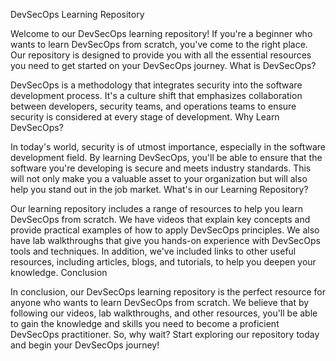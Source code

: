 DevSecOps Learning Repository

Welcome to our DevSecOps learning repository! If you're a beginner who wants to learn DevSecOps from scratch, you've come to the right place. Our repository is designed to provide you with all the essential resources you need to get started on your DevSecOps journey.
What is DevSecOps?

DevSecOps is a methodology that integrates security into the software development process. It's a culture shift that emphasizes collaboration between developers, security teams, and operations teams to ensure security is considered at every stage of development.
Why Learn DevSecOps?

In today's world, security is of utmost importance, especially in the software development field. By learning DevSecOps, you'll be able to ensure that the software you're developing is secure and meets industry standards. This will not only make you a valuable asset to your organization but will also help you stand out in the job market.
What's in our Learning Repository?

Our learning repository includes a range of resources to help you learn DevSecOps from scratch. We have videos that explain key concepts and provide practical examples of how to apply DevSecOps principles. We also have lab walkthroughs that give you hands-on experience with DevSecOps tools and techniques. In addition, we've included links to other useful resources, including articles, blogs, and tutorials, to help you deepen your knowledge.
Conclusion

In conclusion, our DevSecOps learning repository is the perfect resource for anyone who wants to learn DevSecOps from scratch. We believe that by following our videos, lab walkthroughs, and other resources, you'll be able to gain the knowledge and skills you need to become a proficient DevSecOps practitioner. So, why wait? Start exploring our repository today and begin your DevSecOps journey!
